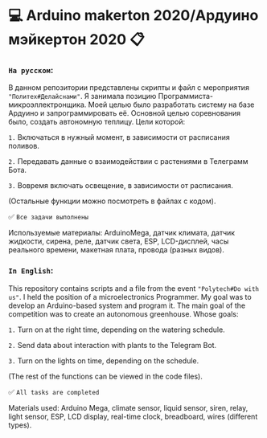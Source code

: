 # :computer: Arduino makerton 2020/Ардуино мэйкертон 2020 :clipboard:
### `На русском`:
В данном репозитории представлены скрипты и файл с мероприятия `"Политех#Делайснами"`. Я занимала позицию Программиста-микроэллектронщика. Моей целью было разработать систему на базе Ардуино и запрограммировать её. Основной целью соревнования было, создать автономную теплицу.
Цели которой:

`1.` Включаться в нужный момент, в зависимости от расписания поливов.

`2.` Передавать данные о взаимодействии с растениями в Телеграмм Бота. 

`3.` Вовремя включать освещение, в зависимости от расписания.

(Остальные функции можно посмотреть в файлах с кодом).

:white_check_mark: `Все задачи выполнены` 

Используемые материалы:
ArduinoMega, датчик климата, датчик жидкости, сирена, реле, датчик света, ESP, LCD-дисплей, часы реального времени, макетная плата, провода (разных видов).
### `In English`:
This repository contains scripts and a file from the event `"Polytech#Do with us"`. I held the position of a microelectronics Programmer. My goal was to develop an Arduino-based system and program it. The main goal of the competition was to create an autonomous greenhouse.
Whose goals:

`1.` Turn on at the right time, depending on the watering schedule.

`2.` Send data about interaction with plants to the Telegram Bot.

`3.` Turn on the lights on time, depending on the schedule.

(The rest of the functions can be viewed in the code files).

✅ `All tasks are completed`

Materials used:
Arduino Mega, climate sensor, liquid sensor, siren, relay, light sensor, ESP, LCD display, real-time clock, breadboard, wires (different types). 
